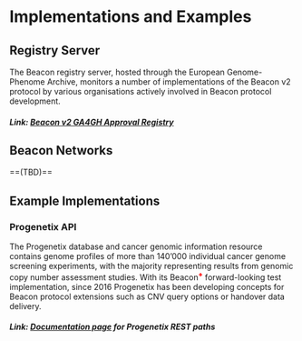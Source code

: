 # Implementations and Examples

## Registry Server

The Beacon registry server, hosted through the European Genome-Phenome Archive, monitors
a number of implementations of the Beacon v2 protocol by various organisations actively involved
in Beacon protocol development.

##### Link: [Beacon v2 GA4GH Approval Registry](https://ga4gh-approval-service-registry-demo.ega-archive.org)

## Beacon Networks

==(TBD)==

## Example Implementations

### Progenetix API

The Progenetix database and cancer genomic information resource contains genome profiles
of more than 140’000 individual cancer genome screening experiments, with the majority
representing results from genomic copy number assessment studies. With its
Beacon<span style="color: red; font-weight: 800;"><sup>+</sup></span> forward-looking test
implementation, since 2016 Progenetix has been developing concepts for Beacon protocol extensions
such as CNV query options or handover data delivery.

##### Link: [Documentation page](implementations/org.progenetix.md) for Progenetix REST paths